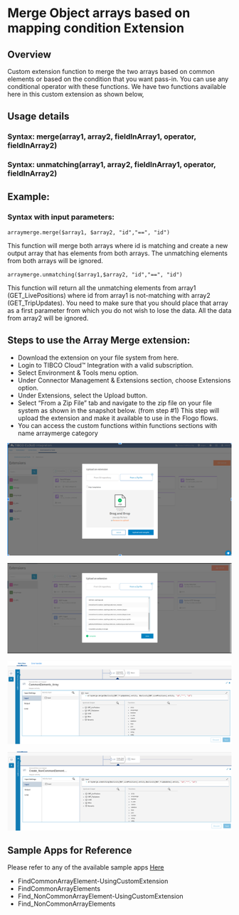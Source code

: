 # Merge Object arrays based on mapping condition Extension


## Overview
Custom extension function to merge the two arrays based on common elements or based on the condition that you want pass-in. You can use any conditional operator with these functions.
We have two functions available here in this custom extension as shown below,
## Usage details

### Syntax: merge(array1, array2, fieldInArray1, operator, fieldInArray2)
### Syntax: unmatching(array1, array2, fieldInArray1, operator, fieldInArray2)

## Example:
### Syntax with input parameters: 
    arraymerge.merge($array1, $array2, "id","==", "id")
   This function will merge both arrays where id is matching and create a new output array that has elements from both arrays. 
   The unmatching elements from both arrays will be ignored.

    arraymerge.unmatching($array1,$array2, "id","==", "id")
  This function will return all the unmatching elements from array1 (GET_LivePositions) where id from array1 is not-matching with array2 (GET_TripUpdates). 
  You need to make sure that you should place that array as a first parameter  from which you do not wish to lose the data. All the data from array2 will be ignored. 

## Steps to use the Array Merge extension:
* Download the extension on your file system from here.
* Login to TIBCO Cloud™ Integration with a valid subscription. 
* Select Environment & Tools menu option.
* Under Connector Management & Extensions section, choose Extensions option. 
* Under Extensions, select the Upload button. 
* Select “From a Zip File” tab and navigate to the zip file on your file system as shown in the snapshot below. (from step #1) This step will upload the extension and make it available to use in the Flogo flows. 
* You can access the custom functions within functions sections with name arraymerge category

![Select the extension](images/1.png)

![Upload & Compile the extension](images/2.png)

![Usage of the merge function](images/4.png)

![Usage of the unmatch function](images/5.png)

## Sample Apps for Reference 

Please refer to any of the available sample apps [Here](https://github.com/TIBCOSoftware/tci-flogo/tree/master/samples/app-dev/Array-Operations)
* FindCommonArrayElement-UsingCustomExtension
* FindCommonArrayElements
* Find_NonCommonArrayElement-UsingCustomExtension
* Find_NonCommonArrayElements
